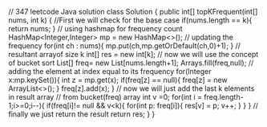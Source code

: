 // 347 leetcode Java solution
class Solution {
    public int[] topKFrequent(int[] nums, int k) {
    //First we will check for the base case
        if(nums.length == k){
            return nums;
        }
        // using hashmap for frequency count
        HashMap<Integer,Integer> mp = new HashMap<>();
        // updating the frequency
        for(int ch : nums){
            mp.put(ch,mp.getOrDefault(ch,0)+1);
        }
        // resultant arrayof size k
        int[] res = new int[k];
        // now we will use the concept of bucket sort
        List<Integer>[] freq= new List[nums.length+1];
        Arrays.fill(freq,null);
       // adding the element at index equal to its frequency 
        for(Integer x:mp.keySet()){
            int z = mp.get(x);
            if(freq[z] == null){
                freq[z] = new ArrayList<>();
            }
           freq[z].add(x);
        }
        // now we will just add the last k elements in result array 
        // from bucket(freq) array
         int v =0;
        for(int i = freq.length-1;i>=0;i--){
            if(freq[i]!= null && v<k){
                 for(int p: freq[i]){
                    res[v] = p;
                    v++;
                }
            }
        }
        // finally we just return the result
        return res;
    }
}
